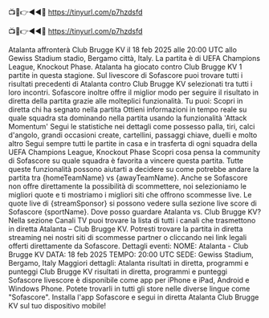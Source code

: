 📺📱👉◄◄🔴 https://tinyurl.com/p7hzdsfd

📺📱👉◄◄🔴 https://tinyurl.com/p7hzdsfd



Atalanta affronterà Club Brugge KV il 18 feb 2025 alle 20:00 UTC allo Gewiss Stadium stadio, Bergamo città, Italy. La partita è di UEFA Champions League, Knockout Phase.
Atalanta ha giocato contro Club Brugge KV 1 partite in questa stagione.
Sul livescore di Sofascore puoi trovare tutti i risultati precedenti di Atalanta contro Club Brugge KV selezionati tra tutti i loro incontri. Sofascore inoltre offre il miglior modo per seguire il risultato in diretta della partita grazie alle molteplici funzionalità. Tu puoi:
Scopri in diretta chi ha segnato nella partita
Ottieni informazioni in tempo reale su quale squadra sta dominando nella partita usando la funzionalità 'Attack Momentum'
Segui le statistiche nei dettagli come possesso palla, tiri, calci d'angolo, grandi occasioni create, cartellini, passaggi chiave, duelli e molto altro
Segui sempre tutti le partite in casa e in trasferta di ogni squadra della UEFA Champions League, Knockout Phase
Scopri cosa pensa la community di Sofascore su quale squadra è favorita a vincere questa partita.
Tutte queste funzionalità possono aiutarti a decidere su come potrebbe andare la partita tra {homeTeamName} vs {awayTeamName}. Anche se Sofascore non offre direttamente la possibilità di scommettere, noi selezioniamo le migliori quote e ti mostriamo i migliori siti che offrono scommesse live. Le quote live di {streamSponsor} si possono vedere sulla sezione live score</sportlink> di Sofascore <sportlink>{sportName}.
Dove posso guardare Atalanta vs. Club Brugge KV? Nella sezione Canali TV puoi trovare la lista di tutti i canali che trasmettono in diretta Atalanta – Club Brugge KV. Potresti trovare la partita in diretta streaming nei nostri siti di scommesse partner o cliccando nei link legali offerti direttamente da Sofascore.
Dettagli eventi:
NOME: Atalanta - Club Brugge KV
DATA: 18 feb 2025
TEMPO: 20:00 UTC
SEDE: Gewiss Stadium, Bergamo, Italy
Maggiori dettagli:
Atalanta risultati in diretta, programmi e punteggi
Club Brugge KV risultati in diretta, programmi e punteggi
Sofascore livescore è disponibile come app per iPhone e iPad, Android e Windows Phone. Potete trovarli in tutti gli store nelle diverse lingue come "Sofascore". Installa l'app Sofascore e segui in diretta Atalanta Club Brugge KV sul tuo dispositivo mobile!
